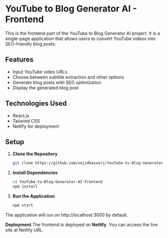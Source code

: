 # YouTube to Blog Generator AI - Frontend

This is the frontend part of the YouTube to Blog Generator AI project. It is a single-page application that allows users to convert YouTube videos into SEO-friendly blog posts.

## Features

- Input YouTube video URLs
- Choose between subtitle extraction and other options
- Generate blog posts with SEO optimization
- Display the generated blog post

## Technologies Used

- React.js
- Tailwind CSS
- Netlify for deployment

## Setup

1. **Clone the Repository**

   ```bash
   git clone https://github.com/sajidkassari/YouTube-to-Blog-Generator-AI-Frontend.git
2. **Install Dependencies**

    ```bash
    cd YouTube-to-Blog-Generator-AI-Frontend
    npm install
    
3. **Run the Application**

    ```bash
    npm start
The application will run on http://localhost:3000 by default.

**Deployment**
The frontend is deployed on **Netlify**. You can access the live site at Netlify URL.
